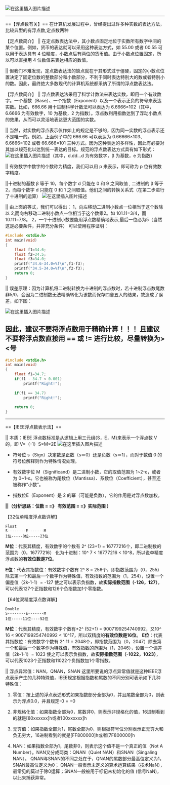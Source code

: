 ![在这里插入图片描述](https://img-blog.csdnimg.cn/20200401143739273.png?x-oss-process=image/watermark,type_ZmFuZ3poZW5naGVpdGk,shadow_10,text_aHR0cHM6Ly9ibG9nLmNzZG4ubmV0L2ExMzM1MjkxMjYzMg==,size_16,color_FFFFFF,t_70)

--------------
==【浮点数有关】==
在计算机发展过程中，曾经提出过许多种实数的表达方法，比较典型的有浮点数,定点数两种

【定点数简介】
 	|| 在定点数表达法中，其小数点固定地位于实数所有数字中间的某个位置。例如，货币的表达就可以采用这种表达方式，如 55.00 或者 00.55 可以用于表达具有 4 位精度，小数点后有两位的货币值。由于小数点位置固定，所以可以直接用 4 位数值来表达相应的数值。
 	
||   但我们不难发现，定点数表达法的缺点就在于其形式过于僵硬，固定的小数点位置决定了固定位数的整数部分和小数部分，不利于同时表达特别大的数或者特别小的数。因此，最终绝大多数现代的计算机系统都采纳了所谓的浮点数表达法。

【浮点数简介】
  ||  浮点数表达法采用了科学计数法来表达实数，即用一个有效数字。一个基数（Base）、一个指数（Exponent）以及一个表示正负的符号来表达实数。比如，666.66 用十进制科学计数法可以表达为 6.6666×102（其中，6.6666 为有效数字，10 为基数，2 为指数）。浮点数利用指数达到了浮动小数点的效果，从而可以灵活地表达更大范围的实数。

|| 当然，对实数的浮点表示仅作如上的规定是不够的，因为同一实数的浮点表示还不是唯一的。例如，上面例子中的 666.66 可以表达为 0.66666×103、6.6666×102 或者 66.666×101 三种方式。因为这种表达的多样性，因此有必要对其加以规范化以达到统一表达的目标。规范的浮点数表达方式具有如下形式：
![在这里插入图片描述](https://img-blog.csdnimg.cn/20200401111951388.png)（其中，d.dd…d 为有效数字，β 为基数，e 为指数）


|| 有效数字中数字的个数称为精度，我们可以用 p 来表示，即可称为 p 位有效数字精度。


||十进制的基数 β 等于 10，每个数字 d 只能在 0 和 9 之间取值 , 二进制的 β 等于 2，而每个数字 d 只能在 0 和 1 之间取值。他们之间的转换关系式（在第二步进行了十进制的运算）
![在这里插入图片描述](https://img-blog.csdnimg.cn/20200401112812856.png?x-oss-process=image/watermark,type_ZmFuZ3poZW5naGVpdGk,shadow_10,text_aHR0cHM6Ly9ibG9nLmNzZG4ubmV0L2ExMzM1MjkxMjYzMg==,size_16,color_FFFFFF,t_70)


|| 由上面的等式，我们可以得出：
1，向左移动二进制小数点一位相当于这个数除以 2,而向右移动二进制小数点一位相当于这个数乘2。如 101.11=3/4，而 10.111=7/8。
2，一个十进制小数要能用浮点数精确地表示,最后一位必为5（当然这是必要条件，并非充分条件）
可以使用程序证明：

```c
#include <stdio.h>
int main(void)
{
    float f1=34.6;
    float f2=34.5;
    float f3=34.0;
    printf("34.6-34.0=%f\n",f1-f3);
    printf("34.5-34.0=%f\n",f2-f3);
    return 0;
}
```

|| 误差原理：因为计算机将二进制转换为十进制的浮点数时，若十进制浮点数尾数非5/0，会因为二进制数无法精确转化为该数而保存四舍五入的结果，故造成了误差，如下图：

![在这里插入图片描述](https://img-blog.csdnimg.cn/20200401113931826.png?x-oss-process=image/watermark,type_ZmFuZ3poZW5naGVpdGk,shadow_10,text_aHR0cHM6Ly9ibG9nLmNzZG4ubmV0L2ExMzM1MjkxMjYzMg==,size_16,color_FFFFFF,t_70)

因此，建议不要将浮点数用于精确计算！！！
且建议不要将浮点数直接用 == 或 != 进行比较，尽量转换为><号
----------------------------------

```c
#include <stdio.h>
int main(void)
{
    float f1=34.7;
   	if(f1 - 34.7 < 0.001) 
    	printf("Right!");
	
	if(f1 == 34.7)
		printf("Right!");
	
    return 0;
}
```


---------------
==【IEEE浮点数表示法】==

|| 本质：IEEE 浮点数标准是从逻辑上用三元组{S，E，M}来表示一个浮点数 V 的，即 V=（-1）S×M×2E
![在这里插入图片描述](https://img-blog.csdnimg.cn/20200401114647358.png)

 - 符号位 s（Sign）决定数是正数（s＝0）还是负数（s＝1），而对于数值 0 的符号位解释则作为特殊情况处理。
   
 - 有效数字位 M（Significand）是二进制小数，它的取值范围为 1~2-ε，或者为
   0~1-ε。它也被称为尾数位（Mantissa）、系数位（Coefficient），甚至还被称作“小数”。


 - 指数位E（Exponent）是 2 的幂（可能是负数），它的作用是对浮点数加权。


**||（分析思路：位数  = =》 有效范围 = =》实际范围 ）**

【32位单精度浮点数详解】

	Float
	S--------E-------M
	1位-----8位-----23位
**M位**：代表其精度，有效数字的个数有 2^ (23+1) = 16777216个，即二进制数的范围为（0，16777216） 化为十进制：10^ 7 < 16777216 < 10^8，所以说单精度浮点数的**有效位数是7位**。

**E位**：代表其指数位：有效数字个数有 2^ 8 = 256个，即指数范围为（0，255）除去第一个和最后一个数字作为特殊值，有效指数的范围为（1，254），设置一个偏差值（2k-1-1）= -127 使之可以表示负指数，故**实际指数范围（-126，127）**，可以代表127个正指数和126个负指数加1个零指数。


【64位双精度浮点数详解】

	Double
	S--------E-------M
	1位-----11位----52位
**M位**：代表其精度，有效数字个数有*2^ (52+1) =  9007199254740992，又10^ 16 < 9007199254740992 < 10^17，所以双精度的**有效位数是16位**。
**E位**：代表其指数位：有效数字个数有 2^ 11 = 2048个，即指数范围为（0，2047）除去第一个和最后一个数字作为特殊值，有效指数的范围为（1，2046），设置一个偏差值（2k-1-1）= 1023 使之可以表示负指数，故**实际指数范围（-1022，1023）**，可以代表1023个正指数和11022个负指数加1个零指数。




|| 浮点异常值：NAN，QNAN，SNAN
这里所要说的浮点异常值就是这种IEEE浮点表示产生的几种特殊值，IEEE规定根据指数和尾数的不同分别可表示如下几种特殊值：

1. 零值：按上述的浮点表述形式如果指数部分全部为0，并且尾数全部为0，则表示为浮点0.0，并且规定-0 = +0

2. 非规格化值：如果指数全部为0，尾数非0，则表示非规格化的值，16进制看到的就是[80xxxxxx]h或者[00xxxxxx]h

3. 无穷值：如果指数全部为1，尾数全部为0，则根据符号位分别表示正无穷大和负无穷大，16进制看到的就是[FF800000]h或者[7F800000]h

4. NAN：如果指数全部为1，尾数非0，则表示这个值不是一个真正的值（Not A Number）。NAN又分成两类：QNAN（Quiet NAN）和SNAN（Singaling NAN）。
QNAN与SNAN的不同之处在于，QNAN的尾数部分最高位定义为1，SNAN最高位定义为0；
QNAN一般表示未定义的算术运算结果（技术NaN），最常见的莫过于除0运算；SNAN一般被用于标记未初始化的值 (信号NaN)，以此来捕获异常。
